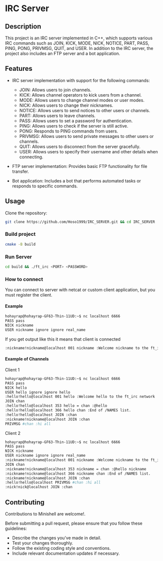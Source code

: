 # IRC Server

## Description

This project is an IRC server implemented in C++, which supports various IRC commands such as JOIN, KICK, MODE, NICK, NOTICE, PART, PASS, PING, PONG, PRIVMSG, QUIT, and USER. In addition to the IRC server, the project also includes an FTP server and a bot application.

## Features

- IRC server implementation with support for the following commands:
  - JOIN: Allows users to join channels.
  - KICK: Allows channel operators to kick users from a channel.
  - MODE: Allows users to change channel modes or user modes.
  - NICK: Allows users to change their nicknames.
  - NOTICE: Allows users to send notices to other users or channels.
  - PART: Allows users to leave channels.
  - PASS: Allows users to set a password for authentication.
  - PING: Allows users to check if the server is still active.
  - PONG: Responds to PING commands from users.
  - PRIVMSG: Allows users to send private messages to other users or channels.
  - QUIT: Allows users to disconnect from the server gracefully.
  - USER: Allows users to specify their username and other details when connecting.

- FTP server implementation: Provides basic FTP functionality for file transfer.

- Bot application: Includes a bot that performs automated tasks or responds to specific commands.

## Usage
Clone the repository:

```bash
git clone https://github.com/Hoso1999/IRC_SERVER.git && cd IRC_SERVER
```
### Build project
```bash
cmake -B build
```
### Run Server
```bash
cd build && ./ft_irc <PORT> <PASSWORD>
```
### How to connect
You can connect to server with netcat or custom client application, but you must register the client.
#### Example
```bash
hohayrap@hohayrap-GF63-Thin-11UD:~$ nc localhost 6666
PASS pass
NICK nickname
USER nickname ignore ignore real_name
```
If you get output like this it means that client is connected
```bash
:nickname!nickname@localhost 001 nickname :Welcome nickname to the ft_irc network
```
#### Example of Channels
Client 1
```bash
hohayrap@hohayrap-GF63-Thin-11UD:~$ nc localhost 6666
PASS pass
NICK hello
USER hello ignore ignore hello
:hello!hello@localhost 001 hello :Welcome hello to the ft_irc network
JOIN chan
:hello!hello@localhost 353 hello = chan :@hello 
:hello!hello@localhost 366 hello chan :End of /NAMES list.
:hello!hello@localhost JOIN :chan
:nickname!nickname@localhost JOIN :chan
PRIVMSG #chan :hi all
```
Client 2
```bash
hohayrap@hohayrap-GF63-Thin-11UD:~$ nc localhost 6666
PASS pass
NICK nickname
USER nickname ignore ignore real_name
:nickname!nickname@localhost 001 nickname :Welcome nickname to the ft_irc network
JOIN chan
:nickname!nickname@localhost 353 nickname = chan :@hello nickname 
:nickname!nickname@localhost 366 nickname chan :End of /NAMES list.
:nickname!nickname@localhost JOIN :chan
:hello!hello@localhost PRIVMSG #chan :hi all 
:nick!nick@localhost JOIN :chan
```
## Contributing

Contributions to Minishell are welcome!.

Before submitting a pull request, please ensure that you follow these guidelines:

- Describe the changes you've made in detail.
- Test your changes thoroughly.
- Follow the existing coding style and conventions.
- Include relevant documentation updates if necessary.
